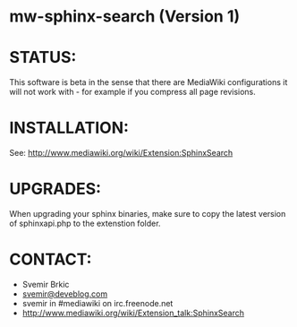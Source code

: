 # mw-sphinx-search (Version 1)


STATUS:
======

This software is beta in the sense that there are MediaWiki configurations
it will not work with - for example if you compress all page revisions.

INSTALLATION:
============

See: http://www.mediawiki.org/wiki/Extension:SphinxSearch

UPGRADES:
========

When upgrading your sphinx binaries, make sure to copy the latest version
of sphinxapi.php to the extenstion folder.

CONTACT:
=======

* Svemir Brkic
* svemir@deveblog.com
* svemir in #mediawiki on irc.freenode.net
* http://www.mediawiki.org/wiki/Extension_talk:SphinxSearch